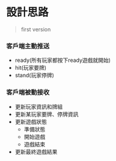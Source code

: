 # 設計思路

> first version
### 客戶端主動推送
- ready(所有玩家都按下ready遊戲就開始)
- hit(玩家要牌)
- stand(玩家停牌)  

### 客戶端被動接收
- 更新玩家資訊和牌組
- 更新某玩家要牌、停牌資訊
- 更新遊戲狀態
  - 準備狀態
  - 開始遊戲
  - 遊戲結束
- 更新最終遊戲結果
